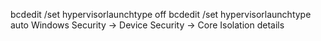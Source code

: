bcdedit /set hypervisorlaunchtype off
bcdedit /set hypervisorlaunchtype auto
Windows Security -> Device Security -> Core Isolation details
